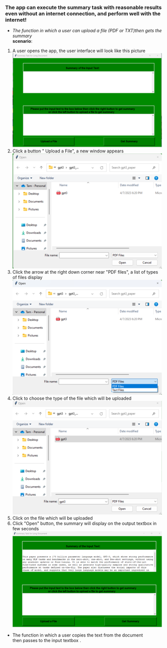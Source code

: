 ﻿### The app can execute the summary task with reasonable results even without an internet connection, and perform  well with the internet!  
- *The function in which  a user can upload a file (PDF or TXT)then gets the summary*  
**scenario**: 
1. A user opens the app, the user interface will look like this picture 
![](https://github.com/tamdoancong/application/blob/main/Picture/UI_snapshot.png) 
2. Click a button " Upload a File", a new window appears
![](https://github.com/tamdoancong/application/blob/main/Picture/uploadfile_snapshot.png)
3. Click the arrow at the right down corner near "PDF files", a list of types of files display
![](https://github.com/tamdoancong/application/blob/main/Picture/arrow_snapshot.png)
4. Click to choose the type of the file which will be uploaded
![](https://github.com/tamdoancong/application/blob/main/Picture/click_a_file.png)
5. Click on the file which will be uploaded
6. Click "Open" button, the summary will display on the output textbox in few seconds
   ![](https://github.com/tamdoancong/application/blob/main/Picture/GPT3_summary_internet.png)
- The function in which a user copies the text from the document  
then passes to the  input textbox .
